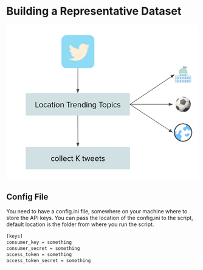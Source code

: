 # Building a Representative Dataset

![](../img/part_1.png)

## Config File

You need to have a config.ini file, somewhere on your machine where to store the API keys. You can
pass the location of the config.ini to the script, default location is the folder from where you
run the script.
```
[keys]
consumer_key = something
consumer_secret = something
access_token = something
access_token_secret = something
```